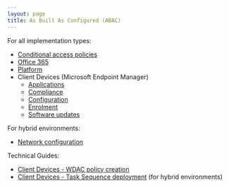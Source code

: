 ```yaml
---
layout: page
title: As Built As Configured (ABAC)
---
```


For all implementation types:

* [Conditional access policies](/blueprint/abac/conditional-access-policies.html)
* [Office 365](/blueprint/abac/office-365.html)
* [Platform](/blueprint/abac/platform.html)
* Client Devices (Microsoft Endpoint Manager)
  * [Applications](/blueprint/abac/intune-applications.html)
  * [Compliance](/blueprint/abac/intune-compliance.html)
  * [Configuration](/blueprint/abac/intune-configuration.html)
  * [Enrolment](/blueprint/abac/intune-enrolment.html)
  * [Software updates](/blueprint/abac/intune-software-updates.html)

For hybrid environments:

* [Network configuration](/blueprint/abac/hybrid-network-configuration.html)

Technical Guides:

- [Client Devices - WDAC policy creation](/blueprint/abac/wdac-policy-creation.html)
- [Client Devices - Task Sequence deployment](/blueprint/abac/hybrid-task-sequence.html) (for hybrid environments)

